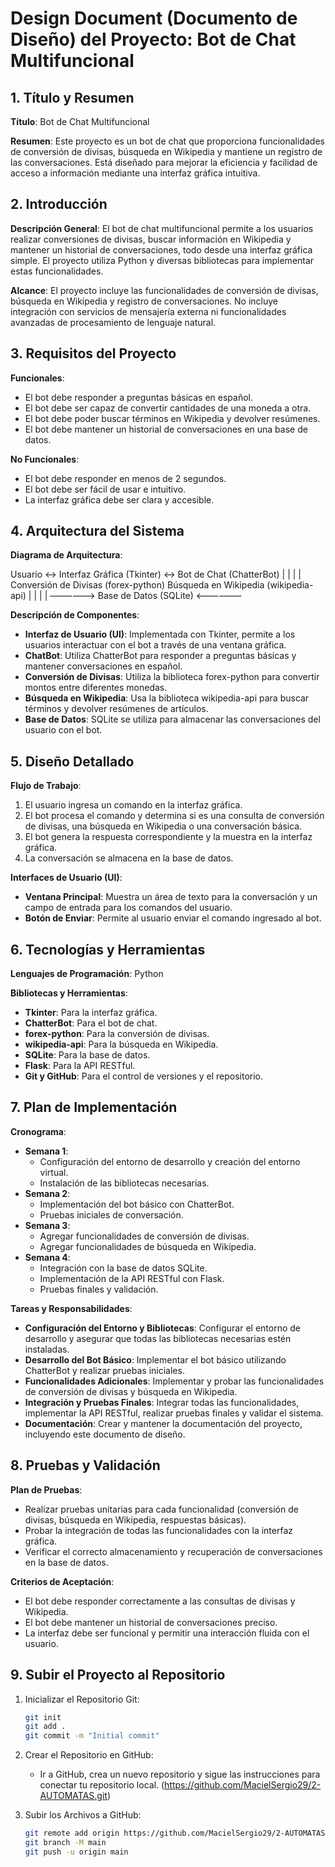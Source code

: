 # Design Document (Documento de Diseño) del Proyecto: Bot de Chat Multifuncional

## 1. Título y Resumen
**Título**: Bot de Chat Multifuncional

**Resumen**: Este proyecto es un bot de chat que proporciona funcionalidades de conversión de divisas, búsqueda en Wikipedia y mantiene un registro de las conversaciones. Está diseñado para mejorar la eficiencia y facilidad de acceso a información mediante una interfaz gráfica intuitiva.

## 2. Introducción
**Descripción General**: El bot de chat multifuncional permite a los usuarios realizar conversiones de divisas, buscar información en Wikipedia y mantener un historial de conversaciones, todo desde una interfaz gráfica simple. El proyecto utiliza Python y diversas bibliotecas para implementar estas funcionalidades.

**Alcance**: El proyecto incluye las funcionalidades de conversión de divisas, búsqueda en Wikipedia y registro de conversaciones. No incluye integración con servicios de mensajería externa ni funcionalidades avanzadas de procesamiento de lenguaje natural.

## 3. Requisitos del Proyecto
**Funcionales**:
- El bot debe responder a preguntas básicas en español.
- El bot debe ser capaz de convertir cantidades de una moneda a otra.
- El bot debe poder buscar términos en Wikipedia y devolver resúmenes.
- El bot debe mantener un historial de conversaciones en una base de datos.

**No Funcionales**:
- El bot debe responder en menos de 2 segundos.
- El bot debe ser fácil de usar e intuitivo.
- La interfaz gráfica debe ser clara y accesible.

## 4. Arquitectura del Sistema
**Diagrama de Arquitectura**:

Usuario <-> Interfaz Gráfica (Tkinter) <-> Bot de Chat (ChatterBot)
|                                   |
|                                   |
Conversión de Divisas (forex-python)    Búsqueda en Wikipedia (wikipedia-api)
|                                   |
|                                   |
––––––––> Base de Datos (SQLite) <––––––––

**Descripción de Componentes**:
- **Interfaz de Usuario (UI)**: Implementada con Tkinter, permite a los usuarios interactuar con el bot a través de una ventana gráfica.
- **ChatBot**: Utiliza ChatterBot para responder a preguntas básicas y mantener conversaciones en español.
- **Conversión de Divisas**: Utiliza la biblioteca forex-python para convertir montos entre diferentes monedas.
- **Búsqueda en Wikipedia**: Usa la biblioteca wikipedia-api para buscar términos y devolver resúmenes de artículos.
- **Base de Datos**: SQLite se utiliza para almacenar las conversaciones del usuario con el bot.

## 5. Diseño Detallado
**Flujo de Trabajo**:
1. El usuario ingresa un comando en la interfaz gráfica.
2. El bot procesa el comando y determina si es una consulta de conversión de divisas, una búsqueda en Wikipedia o una conversación básica.
3. El bot genera la respuesta correspondiente y la muestra en la interfaz gráfica.
4. La conversación se almacena en la base de datos.

**Interfaces de Usuario (UI)**:
- **Ventana Principal**: Muestra un área de texto para la conversación y un campo de entrada para los comandos del usuario.
- **Botón de Enviar**: Permite al usuario enviar el comando ingresado al bot.

## 6. Tecnologías y Herramientas
**Lenguajes de Programación**: Python

**Bibliotecas y Herramientas**:
- **Tkinter**: Para la interfaz gráfica.
- **ChatterBot**: Para el bot de chat.
- **forex-python**: Para la conversión de divisas.
- **wikipedia-api**: Para la búsqueda en Wikipedia.
- **SQLite**: Para la base de datos.
- **Flask**: Para la API RESTful.
- **Git y GitHub**: Para el control de versiones y el repositorio.

## 7. Plan de Implementación
**Cronograma**:
- **Semana 1**: 
  - Configuración del entorno de desarrollo y creación del entorno virtual.
  - Instalación de las bibliotecas necesarias.
- **Semana 2**:
  - Implementación del bot básico con ChatterBot.
  - Pruebas iniciales de conversación.
- **Semana 3**:
  - Agregar funcionalidades de conversión de divisas.
  - Agregar funcionalidades de búsqueda en Wikipedia.
- **Semana 4**:
  - Integración con la base de datos SQLite.
  - Implementación de la API RESTful con Flask.
  - Pruebas finales y validación.

**Tareas y Responsabilidades**:
- **Configuración del Entorno y Bibliotecas**: Configurar el entorno de desarrollo y asegurar que todas las bibliotecas necesarias estén instaladas.
- **Desarrollo del Bot Básico**: Implementar el bot básico utilizando ChatterBot y realizar pruebas iniciales.
- **Funcionalidades Adicionales**: Implementar y probar las funcionalidades de conversión de divisas y búsqueda en Wikipedia.
- **Integración y Pruebas Finales**: Integrar todas las funcionalidades, implementar la API RESTful, realizar pruebas finales y validar el sistema.
- **Documentación**: Crear y mantener la documentación del proyecto, incluyendo este documento de diseño.

## 8. Pruebas y Validación
**Plan de Pruebas**:
- Realizar pruebas unitarias para cada funcionalidad (conversión de divisas, búsqueda en Wikipedia, respuestas básicas).
- Probar la integración de todas las funcionalidades con la interfaz gráfica.
- Verificar el correcto almacenamiento y recuperación de conversaciones en la base de datos.

**Criterios de Aceptación**:
- El bot debe responder correctamente a las consultas de divisas y Wikipedia.
- El bot debe mantener un historial de conversaciones preciso.
- La interfaz debe ser funcional y permitir una interacción fluida con el usuario.

## 9. Subir el Proyecto al Repositorio
1. Inicializar el Repositorio Git:
    ```sh
    git init
    git add .
    git commit -m "Initial commit"
    ```

2. Crear el Repositorio en GitHub: 
    - Ir a GitHub, crea un nuevo repositorio y sigue las instrucciones para conectar tu repositorio local. (https://github.com/MacielSergio29/2-AUTOMATAS.git)

3. Subir los Archivos a GitHub:
    ```sh
    git remote add origin https://github.com/MacielSergio29/2-AUTOMATAS.git
    git branch -M main
    git push -u origin main
    ```